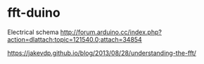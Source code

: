 # fft-duino
Electrical schema
http://forum.arduino.cc/index.php?action=dlattach;topic=121540.0;attach=34854

https://jakevdp.github.io/blog/2013/08/28/understanding-the-fft/

